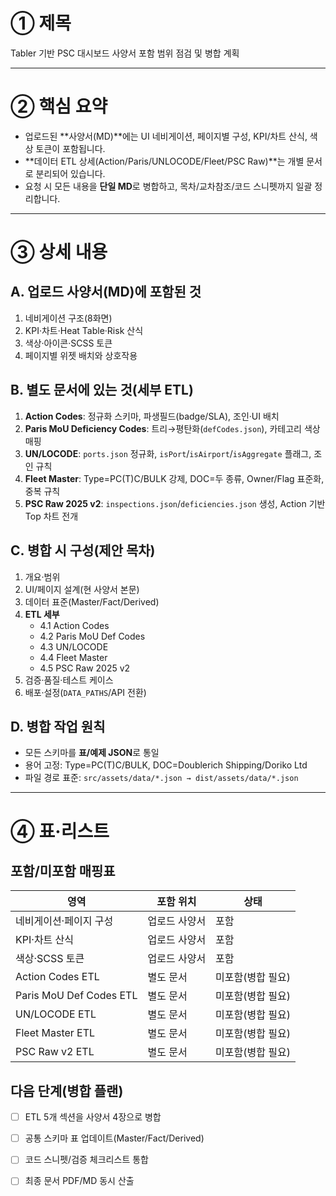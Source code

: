 # ① 제목
Tabler 기반 PSC 대시보드 사양서 포함 범위 점검 및 병합 계획

---

# ② 핵심 요약
- 업로드된 **사양서(MD)**에는 UI 네비게이션, 페이지별 구성, KPI/차트 산식, 색상 토큰이 포함됩니다.
- **데이터 ETL 상세(Action/Paris/UNLOCODE/Fleet/PSC Raw)**는 개별 문서로 분리되어 있습니다.
- 요청 시 모든 내용을 **단일 MD**로 병합하고, 목차/교차참조/코드 스니펫까지 일괄 정리합니다.

---

# ③ 상세 내용
## A. 업로드 사양서(MD)에 포함된 것
1) 네비게이션 구조(8화면)
2) KPI·차트·Heat Table·Risk 산식
3) 색상·아이콘·SCSS 토큰
4) 페이지별 위젯 배치와 상호작용

## B. 별도 문서에 있는 것(세부 ETL)
1) **Action Codes**: 정규화 스키마, 파생필드(badge/SLA), 조인·UI 배치
2) **Paris MoU Deficiency Codes**: 트리→평탄화(`defCodes.json`), 카테고리 색상 매핑
3) **UN/LOCODE**: `ports.json` 정규화, `isPort`/`isAirport`/`isAggregate` 플래그, 조인 규칙
4) **Fleet Master**: Type=PC(T)C/BULK 강제, DOC=두 종류, Owner/Flag 표준화, 중복 규칙
5) **PSC Raw 2025 v2**: `inspections.json`/`deficiencies.json` 생성, Action 기반 Top 차트 전개

## C. 병합 시 구성(제안 목차)
1) 개요·범위
2) UI/페이지 설계(현 사양서 본문)
3) 데이터 표준(Master/Fact/Derived)
4) **ETL 세부**
   - 4.1 Action Codes
   - 4.2 Paris MoU Def Codes
   - 4.3 UN/LOCODE
   - 4.4 Fleet Master
   - 4.5 PSC Raw 2025 v2
5) 검증·품질·테스트 케이스
6) 배포·설정(`DATA_PATHS`/API 전환)

## D. 병합 작업 원칙
- 모든 스키마를 **표/예제 JSON**로 통일
- 용어 고정: Type=PC(T)C/BULK, DOC=Doublerich Shipping/Doriko Ltd
- 파일 경로 표준: `src/assets/data/*.json → dist/assets/data/*.json`

---

# ④ 표·리스트
## 포함/미포함 매핑표
| 영역 | 포함 위치 | 상태 |
|---|---|---|
| 네비게이션·페이지 구성 | 업로드 사양서 | 포함 |
| KPI·차트 산식 | 업로드 사양서 | 포함 |
| 색상·SCSS 토큰 | 업로드 사양서 | 포함 |
| Action Codes ETL | 별도 문서 | 미포함(병합 필요) |
| Paris MoU Def Codes ETL | 별도 문서 | 미포함(병합 필요) |
| UN/LOCODE ETL | 별도 문서 | 미포함(병합 필요) |
| Fleet Master ETL | 별도 문서 | 미포함(병합 필요) |
| PSC Raw v2 ETL | 별도 문서 | 미포함(병합 필요) |

## 다음 단계(병합 플랜)
- [ ] ETL 5개 섹션을 사양서 4장으로 병합
- [ ] 공통 스키마 표 업데이트(Master/Fact/Derived)
- [ ] 코드 스니펫/검증 체크리스트 통합
- [ ] 최종 문서 PDF/MD 동시 산출

